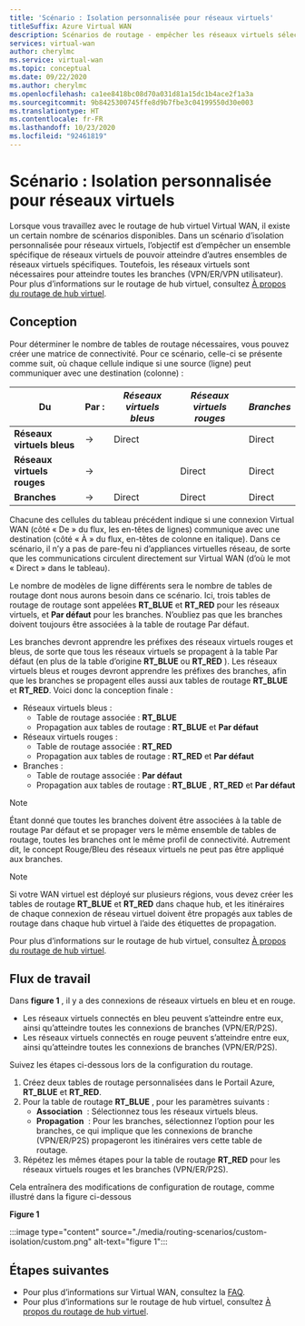 ```yaml
---
title: 'Scénario : Isolation personnalisée pour réseaux virtuels'
titleSuffix: Azure Virtual WAN
description: Scénarios de routage - empêcher les réseaux virtuels sélectionnés de pouvoir s’atteindre mutuellement
services: virtual-wan
author: cherylmc
ms.service: virtual-wan
ms.topic: conceptual
ms.date: 09/22/2020
ms.author: cherylmc
ms.openlocfilehash: ca1ee8418bc08d70a031d81a15dc1b4ace2f1a3a
ms.sourcegitcommit: 9b8425300745ffe8d9b7fbe3c04199550d30e003
ms.translationtype: HT
ms.contentlocale: fr-FR
ms.lasthandoff: 10/23/2020
ms.locfileid: "92461819"
---
```

# <a name="scenario-custom-isolation-for-vnets"></a>Scénario : Isolation personnalisée pour réseaux virtuels

Lorsque vous travaillez avec le routage de hub virtuel Virtual WAN, il existe un certain nombre de scénarios disponibles. Dans un scénario d’isolation personnalisée pour réseaux virtuels, l’objectif est d’empêcher un ensemble spécifique de réseaux virtuels de pouvoir atteindre d’autres ensembles de réseaux virtuels spécifiques. Toutefois, les réseaux virtuels sont nécessaires pour atteindre toutes les branches (VPN/ER/VPN utilisateur). Pour plus d’informations sur le routage de hub virtuel, consultez [À propos du routage de hub virtuel](about-virtual-hub-routing.md).

## <a name="design"></a><a name="design"></a>Conception

Pour déterminer le nombre de tables de routage nécessaires, vous pouvez créer une matrice de connectivité. Pour ce scénario, celle-ci se présente comme suit, où chaque cellule indique si une source (ligne) peut communiquer avec une destination (colonne) :

| Du | Par :| *Réseaux virtuels bleus* | *Réseaux virtuels rouges* | *Branches*|
|---|---|---|---|---|
| **Réseaux virtuels bleus** |   &#8594;|   Direct     |           |  Direct |
| **Réseaux virtuels rouges**  |   &#8594;|              |   Direct  |  Direct |
| **Branches**   |   &#8594;|   Direct     |   Direct  |  Direct |

Chacune des cellules du tableau précédent indique si une connexion Virtual WAN (côté « De » du flux, les en-têtes de lignes) communique avec une destination (côté « À » du flux, en-têtes de colonne en italique). Dans ce scénario, il n’y a pas de pare-feu ni d’appliances virtuelles réseau, de sorte que les communications circulent directement sur Virtual WAN (d’où le mot « Direct » dans le tableau).

Le nombre de modèles de ligne différents sera le nombre de tables de routage dont nous aurons besoin dans ce scénario. Ici, trois tables de routage de routage sont appelées **RT_BLUE** et **RT_RED** pour les réseaux virtuels, et **Par défaut** pour les branches. N’oubliez pas que les branches doivent toujours être associées à la table de routage Par défaut.

Les branches devront apprendre les préfixes des réseaux virtuels rouges et bleus, de sorte que tous les réseaux virtuels se propagent à la table Par défaut (en plus de la table d’origine **RT_BLUE** ou **RT_RED** ). Les réseaux virtuels bleus et rouges devront apprendre les préfixes des branches, afin que les branches se propagent elles aussi aux tables de routage **RT_BLUE** et **RT_RED**. Voici donc la conception finale :

* Réseaux virtuels bleus :
  * Table de routage associée : **RT_BLUE**
  * Propagation aux tables de routage : **RT_BLUE** et **Par défaut**
* Réseaux virtuels rouges :
  * Table de routage associée : **RT_RED**
  * Propagation aux tables de routage : **RT_RED** et **Par défaut**
* Branches :
  * Table de routage associée : **Par défaut**
  * Propagation aux tables de routage : **RT_BLUE** , **RT_RED** et **Par défaut**

> [!NOTE]
> Étant donné que toutes les branches doivent être associées à la table de routage Par défaut et se propager vers le même ensemble de tables de routage, toutes les branches ont le même profil de connectivité. Autrement dit, le concept Rouge/Bleu des réseaux virtuels ne peut pas être appliqué aux branches.

> [!NOTE]
> Si votre WAN virtuel est déployé sur plusieurs régions, vous devez créer les tables de routage **RT_BLUE** et **RT_RED** dans chaque hub, et les itinéraires de chaque connexion de réseau virtuel doivent être propagés aux tables de routage dans chaque hub virtuel à l’aide des étiquettes de propagation.

Pour plus d’informations sur le routage de hub virtuel, consultez [À propos du routage de hub virtuel](about-virtual-hub-routing.md).

## <a name="workflow"></a><a name="architecture"></a>Flux de travail

Dans **figure 1** , il y a des connexions de réseaux virtuels en bleu et en rouge.

* Les réseaux virtuels connectés en bleu peuvent s’atteindre entre eux, ainsi qu’atteindre toutes les connexions de branches (VPN/ER/P2S).
* Les réseaux virtuels connectés en rouge peuvent s’atteindre entre eux, ainsi qu’atteindre toutes les connexions de branches (VPN/ER/P2S).

Suivez les étapes ci-dessous lors de la configuration du routage.

1. Créez deux tables de routage personnalisées dans le Portail Azure, **RT_BLUE** et **RT_RED**.
2. Pour la table de routage **RT_BLUE** , pour les paramètres suivants :
   * **Association**  : Sélectionnez tous les réseaux virtuels bleus.
   * **Propagation**  : Pour les branches, sélectionnez l’option pour les branches, ce qui implique que les connexions de branche (VPN/ER/P2S) propageront les itinéraires vers cette table de routage.
3. Répétez les mêmes étapes pour la table de routage **RT_RED** pour les réseaux virtuels rouges et les branches (VPN/ER/P2S).

Cela entraînera des modifications de configuration de routage, comme illustré dans la figure ci-dessous

**Figure 1**

:::image type="content" source="./media/routing-scenarios/custom-isolation/custom.png" alt-text="figure 1":::

## <a name="next-steps"></a>Étapes suivantes

* Pour plus d’informations sur Virtual WAN, consultez la [FAQ](virtual-wan-faq.md).
* Pour plus d’informations sur le routage de hub virtuel, consultez [À propos du routage de hub virtuel](about-virtual-hub-routing.md).
